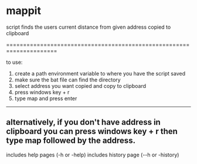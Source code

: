 # mappit
script finds the users current distance from given address copied to clipboard

=====================================================================

to use:
1. create a path environment variable to where you have the script saved
2. make sure the bat file can find the directory
3. select address you want copied and copy to clipboard
4. press windows key + r
5. type map and press enter
----------------------------------------------------------
alternatively, if you don't have address in clipboard you can press windows key + r then type map followed by the address.
----------------------------------------------------------
includes help pages (-h or -help)
includes history page (--h or -history)

